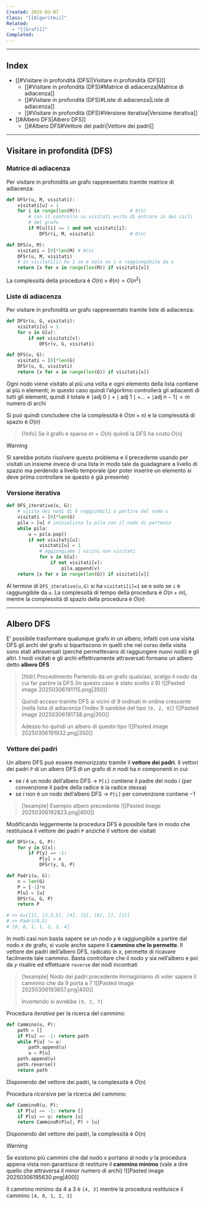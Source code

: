 ```yaml
---
Created: 2025-03-07
Class: "[[Algoritmi]]"
Related:
  - "[[Grafi]]"
Completed:
---
```

---
## Index
- [[#Visitare in profondità (DFS)|Visitare in profondità (DFS)]]
	- [[#Visitare in profondità (DFS)#Matrice di adiacenza|Matrice di adiacenza]]
	- [[#Visitare in profondità (DFS)#Liste di adiacenza|Liste di adiacenza]]
	- [[#Visitare in profondità (DFS)#Versione iterativa|Versione iterativa]]
- [[#Albero DFS|Albero DFS]]
	- [[#Albero DFS#Vettore dei padri|Vettore dei padri]]
---
## Visitare in profondità (DFS)
### Matrice di adiacenza
Per visitare in profondità un grafo rappresentato tramite matrice di adiacenza:
```python
def DFSr(u, M, visitati):
	visitati[u] = 1
	for i in range(len(M)):                  # θ(n)
		# con il controllo su visitati evito di entrare in dei cicli
		# del grafo
		if M[u][i] == 1 and not visitati[i]:
			DFSr(i, M, visitati)             # O(n)

def DFS(u, M):
	visitati = [0]*len(M) # θ(n)
	DFSr(u, M, visitati)
	# in visitati[i] ho 1 se e solo se i è raggiungibile da u
	return [x for x in range(len(M)) if visitati[x]]
```

La complessità della procedura è $O(n)\times \theta(n)=O(n^2)$

### Liste di adiacenza
Per visitare in profondità un grafo rappresentato tramite liste di adiacenza:
```python
def DFSr(u, G, visitati):
	visitati[u] = 1
	for v in G[u]:
		if not visitati[v]:
			DFSr(v, G, visitati)

def DFS(u, G):
	visitati = [0]*len(G)
	DFSr(u, G, visitati)
	return [x for x in range(len(G)) if visitati[x]]
```

Ogni nodo viene visitato al più una volta e ogni elemento della lista contiene al più $n$ elementi; in questo caso quindi l’algoritmo controllerà gli adiacenti di tutti gli elementi, quindi il totale è  $\mid \text{adj 0}\mid+\mid \text{adj 1}\mid+\dots+\mid \text{adj }n-1\mid=m$ numero di archi

Si può quindi concludere che la complessità è $O(m+n)$ e la complessità di spazio è $O(n)$

>[!info] Se il grafo è sparso $m=O(n)$ quindi la DFS ha costo $O(n)$

>[!warning]
>Si sarebbe potuto risolvere questo problema e il precedente usando per visitati un insieme invece di una lista in modo tale da guadagnare a livello di spazio ma perdendo a livello temporale (per poter inserire un elemento si deve prima controllare se questo è già presente)

### Versione iterativa
```python
def DFS_iterativo(u, G):
	# visita dei nodi di G raggiunbili a partire dal nodo u
	visitati = [0]*len(G)
	pila = [u] # inizializza la pila con il nodo di partenza
	while pila:
		u = pila.pop()
		if not visitati[u]:
			visitati[u] = 1
			# aggiungiamo i vicini non visitati
			for v in G[u]:
				if not visitati[v]:
					pila.append(v)
	return [x for x in range(len(G)) if visitati[x]]
```

Al termine di `DFS_iterativo(u,G)` si ha `visitati[i]=1` se e solo se `i` è raggiungibile da `u`. La complessità di tempo della procedura è $O(n+m)$, mentre la complessità di spazio della procedura è $O(n)$

---
## Albero DFS
E’ possibile trasformare qualunque grafo in un albero; infatti con una visita DFS gli archi del grafo si bipartiscono in quelli che nel corso della visita sono stati attraversati (perché permettevano di raggiungere nuovi nodi) e gli altri.
I nodi visitati e gli archi effettivamente attraversati formano un albero detto **albero DFS**

>[!tldr] Procedimento
>Partendo da un grafo qualsiasi, scelgo il nodo da cui far partire la DFS (in questo caso è stato scelto il 9)
>![[Pasted image 20250306191115.png|350]]
>
>Quindi acceso tramite DFS ai vicini di 9 ordinati in ordine crescente (nella lista di adiacenza l’index 9 sarebbe del tipo `[0, 2, 8]`)
>![[Pasted image 20250306191738.png|350]]
>
>Adesso ho quindi un albero di questo tipo
>![[Pasted image 20250306191932.png|350]]

### Vettore dei padri
Un albero DFS può essere memorizzato tramite il **vettore dei padri**.
Il vettori dei padri `P` di un albero DFS di un grafo di $n$ nodi ha $n$ componenti in cui:
- se $i$ è un nodo dell’albero DFS → `P[i]` contiene il padre del nodo $i$ (per convenzione il padre della radice è la radice stessa)
- se $i$ non è un nodo dell’albero DFS → `P[i]` per convenzione contiene $-1$

>[!example] Esempio albero precedente
>![[Pasted image 20250306192823.png|400]]

Modificando leggermente la procedura DFS  è possibile fare in modo che restituisca il vettore dei padri `P` anziché il vettore dei visitati

```python
def DFSr(x, G, P):
	for y in G[x]:
		if P[y] == -1:
			P[y] = x
			DFSr(y, G, P)

def Padri(u, G):
	n = len(G)
	P = [-1]*n
	P[u] = [u]
	DFSr(u, G, P)
	return P

# >> G=[[1], [2,3,5], [4], [5], [6], [], [2]]
# >> Padri(0,G)
# [0, 0, 1, 1, 2, 3, 4]
```

In molti casi non basta sapere se un nodo $y$ è raggiungibile a partire dal nodo $x$ de grafo, si vuole anche sapere il **cammino che lo permette**. Il vettore dei padri dell’albero DFS, radicato in $x$, permette di ricavare facilmente tale cammino.
Basta controllare che il nodo $y$ sia nell’albero e poi da $y$ risalire ed effettuare `reverse` dei nodi incontrati

>[!example] Nodo dei padri precedente
>Immaginiamo di voler sapere il cammino che da 9 porta a 7
>![[Pasted image 20250306193657.png|400]]
>
>Invertendo si avrebbe `[9, 2, 7]`

Procedura *iterativa* per la ricerca del cammino:
```python
def Cammino(u, P):
	path = []
	if P[u] == -1: return path
	while P[u] != u:
		path.append(u)
		u = P[u]
	path.append(u)
	path.reverse()
	return path
```
Disponendo del vettore dei padri, la complessità è $O(n)$

Procedura *ricorsiva* per la ricerca del cammino:
```python
def CamminoR(u, P):
	if P[u] == -1: return []
	if P[u] == u: return [u]
	return CamminoR(P[u], P) + [u]
```
Disponendo del vettore dei padri, la complessità è $O(n)$

>[!warning]
>Se esistono più cammini che dal nodo $x$ portano al nodo $y$ la procedura appena vista non garantisce di restituire il **cammino minimo** (vale a dire quello che attraversa il minor numero di archi)
>![[Pasted image 20250306195630.png|400]]
>
>Il cammino minimo da $4$ a $3$ è `[4, 3]` mentre la procedura restituisce il cammino `[4, 0, 1, 2, 3]`

